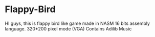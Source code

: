 # Flappy-Bird
HI guys, this is flappy bird like game made in NASM 16 bits assembly language. 
320*200 pixel mode (VGA)
Contains Adilib Music 
